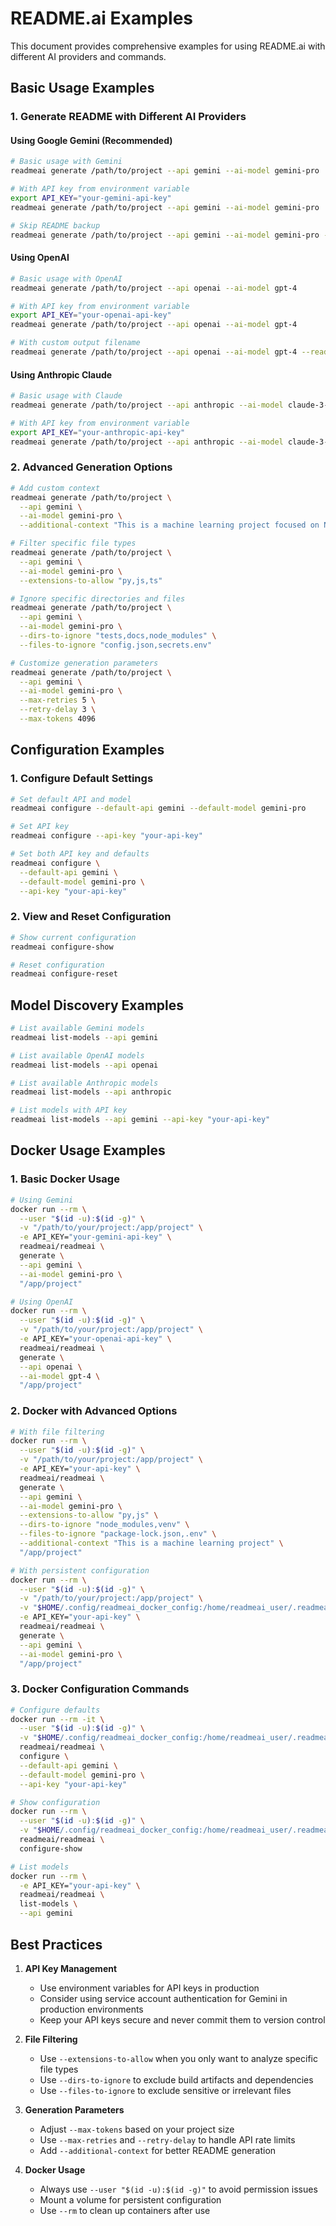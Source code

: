 # README.ai Examples

This document provides comprehensive examples for using README.ai with different AI providers and commands.

## Basic Usage Examples

### 1. Generate README with Different AI Providers

#### Using Google Gemini (Recommended)
```bash
# Basic usage with Gemini
readmeai generate /path/to/project --api gemini --ai-model gemini-pro

# With API key from environment variable
export API_KEY="your-gemini-api-key"
readmeai generate /path/to/project --api gemini --ai-model gemini-pro

# Skip README backup
readmeai generate /path/to/project --api gemini --ai-model gemini-pro --skip-readme-backup
```

#### Using OpenAI
```bash
# Basic usage with OpenAI
readmeai generate /path/to/project --api openai --ai-model gpt-4

# With API key from environment variable
export API_KEY="your-openai-api-key"
readmeai generate /path/to/project --api openai --ai-model gpt-4

# With custom output filename
readmeai generate /path/to/project --api openai --ai-model gpt-4 --readme-filename "PROJECT_README.md"
```

#### Using Anthropic Claude
```bash
# Basic usage with Claude
readmeai generate /path/to/project --api anthropic --ai-model claude-3-opus-20240229

# With API key from environment variable
export API_KEY="your-anthropic-api-key"
readmeai generate /path/to/project --api anthropic --ai-model claude-3-opus-20240229
```

### 2. Advanced Generation Options

```bash
# Add custom context
readmeai generate /path/to/project \
  --api gemini \
  --ai-model gemini-pro \
  --additional-context "This is a machine learning project focused on NLP"

# Filter specific file types
readmeai generate /path/to/project \
  --api gemini \
  --ai-model gemini-pro \
  --extensions-to-allow "py,js,ts"

# Ignore specific directories and files
readmeai generate /path/to/project \
  --api gemini \
  --ai-model gemini-pro \
  --dirs-to-ignore "tests,docs,node_modules" \
  --files-to-ignore "config.json,secrets.env"

# Customize generation parameters
readmeai generate /path/to/project \
  --api gemini \
  --ai-model gemini-pro \
  --max-retries 5 \
  --retry-delay 3 \
  --max-tokens 4096
```

## Configuration Examples

### 1. Configure Default Settings

```bash
# Set default API and model
readmeai configure --default-api gemini --default-model gemini-pro

# Set API key
readmeai configure --api-key "your-api-key"

# Set both API key and defaults
readmeai configure \
  --default-api gemini \
  --default-model gemini-pro \
  --api-key "your-api-key"
```

### 2. View and Reset Configuration

```bash
# Show current configuration
readmeai configure-show

# Reset configuration
readmeai configure-reset
```

## Model Discovery Examples

```bash
# List available Gemini models
readmeai list-models --api gemini

# List available OpenAI models
readmeai list-models --api openai

# List available Anthropic models
readmeai list-models --api anthropic

# List models with API key
readmeai list-models --api gemini --api-key "your-api-key"
```

## Docker Usage Examples

### 1. Basic Docker Usage

```bash
# Using Gemini
docker run --rm \
  --user "$(id -u):$(id -g)" \
  -v "/path/to/your/project:/app/project" \
  -e API_KEY="your-gemini-api-key" \
  readmeai/readmeai \
  generate \
  --api gemini \
  --ai-model gemini-pro \
  "/app/project"

# Using OpenAI
docker run --rm \
  --user "$(id -u):$(id -g)" \
  -v "/path/to/your/project:/app/project" \
  -e API_KEY="your-openai-api-key" \
  readmeai/readmeai \
  generate \
  --api openai \
  --ai-model gpt-4 \
  "/app/project"
```

### 2. Docker with Advanced Options

```bash
# With file filtering
docker run --rm \
  --user "$(id -u):$(id -g)" \
  -v "/path/to/your/project:/app/project" \
  -e API_KEY="your-api-key" \
  readmeai/readmeai \
  generate \
  --api gemini \
  --ai-model gemini-pro \
  --extensions-to-allow "py,js" \
  --dirs-to-ignore "node_modules,venv" \
  --files-to-ignore "package-lock.json,.env" \
  --additional-context "This is a machine learning project" \
  "/app/project"

# With persistent configuration
docker run --rm \
  --user "$(id -u):$(id -g)" \
  -v "/path/to/your/project:/app/project" \
  -v "$HOME/.config/readmeai_docker_config:/home/readmeai_user/.readmeai" \
  -e API_KEY="your-api-key" \
  readmeai/readmeai \
  generate \
  --api gemini \
  --ai-model gemini-pro \
  "/app/project"
```

### 3. Docker Configuration Commands

```bash
# Configure defaults
docker run --rm -it \
  --user "$(id -u):$(id -g)" \
  -v "$HOME/.config/readmeai_docker_config:/home/readmeai_user/.readmeai" \
  readmeai/readmeai \
  configure \
  --default-api gemini \
  --default-model gemini-pro \
  --api-key "your-api-key"

# Show configuration
docker run --rm \
  --user "$(id -u):$(id -g)" \
  -v "$HOME/.config/readmeai_docker_config:/home/readmeai_user/.readmeai" \
  readmeai/readmeai \
  configure-show

# List models
docker run --rm \
  -e API_KEY="your-api-key" \
  readmeai/readmeai \
  list-models \
  --api gemini
```

## Best Practices

1. **API Key Management**
   - Use environment variables for API keys in production
   - Consider using service account authentication for Gemini in production environments
   - Keep your API keys secure and never commit them to version control

2. **File Filtering**
   - Use `--extensions-to-allow` when you only want to analyze specific file types
   - Use `--dirs-to-ignore` to exclude build artifacts and dependencies
   - Use `--files-to-ignore` to exclude sensitive or irrelevant files

3. **Generation Parameters**
   - Adjust `--max-tokens` based on your project size
   - Use `--max-retries` and `--retry-delay` to handle API rate limits
   - Add `--additional-context` for better README generation

4. **Docker Usage**
   - Always use `--user "$(id -u):$(id -g)"` to avoid permission issues
   - Mount a volume for persistent configuration
   - Use `--rm` to clean up containers after use
